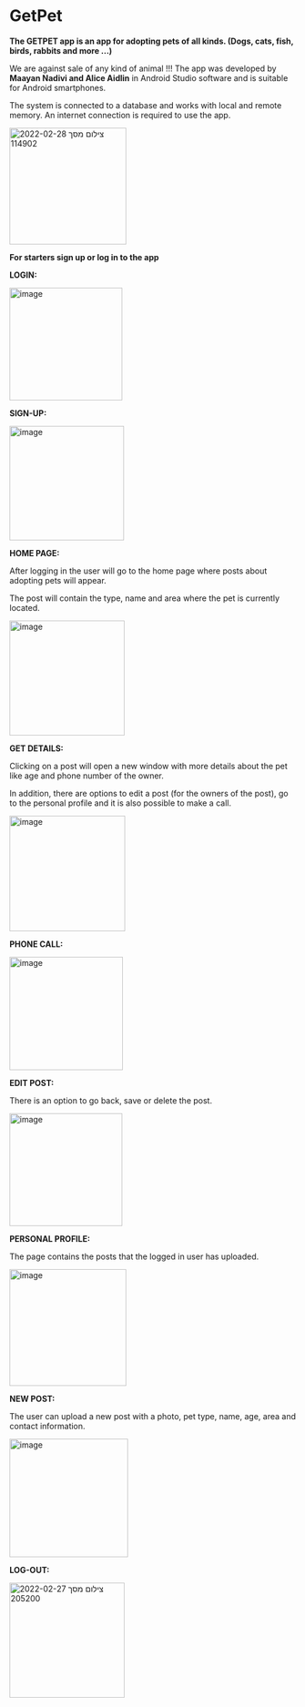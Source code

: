 # GetPet

**The GETPET app is an app for adopting pets of all kinds. (Dogs, cats, fish, birds, rabbits and more ...)**

We are against sale of any kind of animal !!!
The app was developed by **Maayan Nadivi and Alice Aidlin** in Android Studio software and is suitable for Android smartphones.

The system is connected to a database and works with local and remote memory.
An internet connection is required to use the app.

<img width="205" alt="צילום מסך 2022-02-28 114902" src="https://user-images.githubusercontent.com/73596043/155962084-75ece99a-a593-487d-b028-471e188414ad.png">

**For starters sign up or log in to the app**

**LOGIN:**

<img width="198" alt="image" src="https://user-images.githubusercontent.com/73596043/155894018-0a82c2e7-6e89-423c-a496-9b1cca9c1ee8.png">


**SIGN-UP:**

<img width="201" alt="image" src="https://user-images.githubusercontent.com/73596043/155894065-a159520e-39a4-4bf3-ba85-44da4c368fbb.png">


**HOME PAGE:**

After logging in the user will go to the home page where posts about adopting pets will appear.

The post will contain the type, name and area where the pet is currently located.

<img width="202" alt="image" src="https://user-images.githubusercontent.com/73596043/155894223-659df239-bdc8-472b-97c3-665769b013d8.png">

**GET DETAILS:**

Clicking on a post will open a new window with more details about the pet like age and phone number of the owner.

In addition, there are options to edit a post (for the owners of the post),
go to the personal profile and it is also possible to make a call.

<img width="203" alt="image" src="https://user-images.githubusercontent.com/73596043/155894934-de56ceb4-3ad2-4c6a-82ef-503b194cc47f.png">

**PHONE CALL:**

<img width="199" alt="image" src="https://user-images.githubusercontent.com/73596043/155895270-af2db90c-d4ad-46d4-a432-ae40a998b542.png">

**EDIT POST:**

There is an option to go back, save or delete the post.

<img width="198" alt="image" src="https://user-images.githubusercontent.com/73596043/155895347-2b06c28e-6951-46ad-b771-3aca7cb91d2f.png">

**PERSONAL PROFILE:**

The page contains the posts that the logged in user has uploaded.

<img width="205" alt="image" src="https://user-images.githubusercontent.com/73596043/155895404-9efc4675-de98-44e3-9913-092f6dcb3eff.png">

**NEW POST:**

The user can upload a new post with a photo, pet type, name, age, area and contact information.

<img width="208" alt="image" src="https://user-images.githubusercontent.com/73596043/155895963-b05379e5-338b-44cd-9b88-4f242be3978a.png">

**LOG-OUT:**

<img width="202" alt="צילום מסך 2022-02-27 205200" src="https://user-images.githubusercontent.com/73596043/155895657-af6809c5-c5ee-4045-a30f-7bef2fb88cd9.png">


